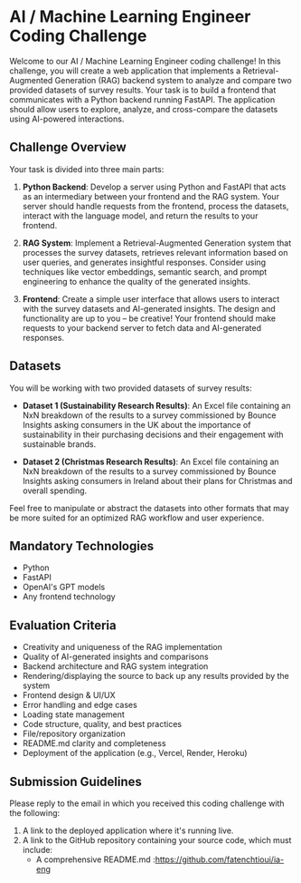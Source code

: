 # AI / Machine Learning Engineer Coding Challenge

Welcome to our AI / Machine Learning Engineer coding challenge! In this challenge, you will create a web application that implements a Retrieval-Augmented Generation (RAG) backend system to analyze and compare two provided datasets of survey results. Your task is to build a frontend that communicates with a Python backend running FastAPI. The application should allow users to explore, analyze, and cross-compare the datasets using AI-powered interactions.

## Challenge Overview

Your task is divided into three main parts:

1. **Python Backend**: Develop a server using Python and FastAPI that acts as an intermediary between your frontend and the RAG system. Your server should handle requests from the frontend, process the datasets, interact with the language model, and return the results to your frontend.

2. **RAG System**: Implement a Retrieval-Augmented Generation system that processes the survey datasets, retrieves relevant information based on user queries, and generates insightful responses. Consider using techniques like vector embeddings, semantic search, and prompt engineering to enhance the quality of the generated insights.

3. **Frontend**: Create a simple user interface that allows users to interact with the survey datasets and AI-generated insights. The design and functionality are up to you – be creative! Your frontend should make requests to your backend server to fetch data and AI-generated responses.

## Datasets

You will be working with two provided datasets of survey results:

- **Dataset 1 (Sustainability Research Results)**: An Excel file containing an NxN breakdown of the results to a survey commissioned by Bounce Insights asking consumers in the UK about the importance of sustainability in their purchasing decisions and their engagement with sustainable brands.

- **Dataset 2 (Christmas Research Results)**: An Excel file containing an NxN breakdown of the results to a survey commissioned by Bounce Insights asking consumers in Ireland about their plans for Christmas and overall spending.

Feel free to manipulate or abstract the datasets into other formats that may be more suited for an optimized RAG workflow and user experience.

## Mandatory Technologies

- Python
- FastAPI
-  OpenAI's GPT models
- Any frontend technology

## Evaluation Criteria

- Creativity and uniqueness of the RAG implementation
- Quality of AI-generated insights and comparisons
- Backend architecture and RAG system integration
- Rendering/displaying the source to back up any results provided by the system
- Frontend design & UI/UX
- Error handling and edge cases
- Loading state management
- Code structure, quality, and best practices
- File/repository organization
- README.md clarity and completeness
- Deployment of the application (e.g., Vercel, Render, Heroku)
## Submission Guidelines

Please reply to the email in which you received this coding challenge with the following:

1. A link to the deployed application where it's running live.
2. A link to the GitHub repository containing your source code, which must include:
   - A comprehensive README.md :https://github.com/fatenchtioui/ia-eng
